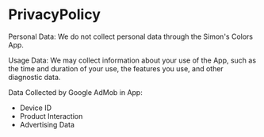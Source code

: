 # PrivacyPolicy

Personal Data:
We do not collect personal data through the Simon's Colors App.

Usage Data:
We may collect information about your use of the App, such as the time and duration of your use, the features you use, and other diagnostic data.

Data Collected by Google AdMob in App:
- Device ID
- Product Interaction
- Advertising Data

